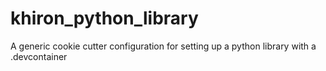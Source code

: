 # khiron_python_library
A generic cookie cutter configuration for setting up a python library with a .devcontainer
